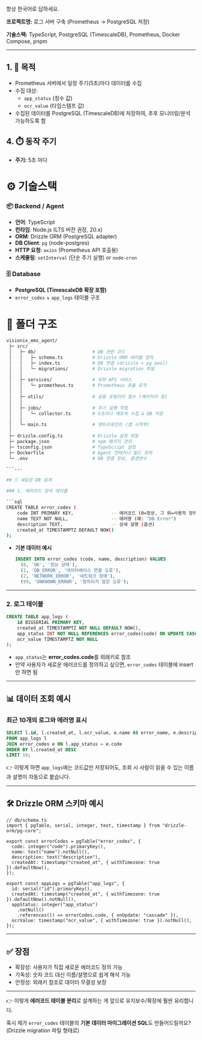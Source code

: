항상 한국어로 답하세요.

**프로젝트명:** 로그 서버 구축 (Prometheus → PostgreSQL 저장)

**기술스택:** TypeScript, PostgreSQL (TimescaleDB), Prometheus, Docker Compose, pnpm

---

## 1. 🎯 목적

- Prometheus 서버에서 일정 주기(5초)마다 데이터를 수집
- 수집 대상:
    - `app_status` (정수 값)
    - `ocr_value` (타임스탬프 값)
- 수집된 데이터를 PostgreSQL (TimescaleDB)에 저장하여, 추후 모니터링/분석 가능하도록 함

## 4. ⏱️ 동작 주기

- **주기:** 5초 마다

# ⚙️ 기술스택

### 📦 Backend / Agent

- **언어**: TypeScript
- **런타임**: Node.js (LTS 버전 권장, 20.x)
- **ORM**: Drizzle ORM (PostgreSQL adapter)
- **DB Client**: `pg` (node-postgres)
- **HTTP 요청**: `axios` (Prometheus API 호출용)
- **스케줄링**: `setInterval` (단순 주기 실행) or `node-cron`

### 🗄️ Database

- **PostgreSQL (TimescaleDB 확장 포함)**
- `error_codes` + `app_logs` 테이블 구조

# 📂 폴더 구조

```bash
visionix_ems_agent/
 ├─ src/
 │   ├─ db/                     # DB 관련 코드
 │   │   ├─ schema.ts           # Drizzle ORM 테이블 정의
 │   │   ├─ index.ts            # DB 연결 (drizzle + pg pool)
 │   │   └─ migrations/         # Drizzle migration 파일
 │   │
 │   ├─ services/               # 외부 API 서비스
 │   │   └─ prometheus.ts       # Prometheus 호출 로직
 │   │
 │   ├─ utils/                  # 공용 유틸리티 함수 (에러처리 등)
 │   │
 │   ├─ jobs/                   # 주기 실행 작업
 │   │   └─ collector.ts        # 5초마다 메트릭 수집 & DB 저장
 │   │
 │   └─ main.ts                 # 엔트리포인트 (앱 시작부)
 │
 ├─ drizzle.config.ts           # Drizzle 설정 파일
 ├─ package.json                # npm 패키지 관리
 ├─ tsconfig.json               # TypeScript 설정
 ├─ Dockerfile                  # Agent 컨테이너 빌드 정의
 └─ .env                        # DB 연결 정보, 환경변수

```---

## 🗄️ 새로운 DB 설계

### 1. 에러코드 정의 테이블

```sql
CREATE TABLE error_codes (
    code INT PRIMARY KEY,              -- 에러코드 (0=정상, 그 외=사용자 정의 코드)
    name TEXT NOT NULL,                -- 에러명 (예: "DB Error")
    description TEXT,                  -- 상세 설명 (옵션)
    created_at TIMESTAMPTZ DEFAULT NOW()
);

```

- **기본 데이터 예시**
    
    ```sql
    INSERT INTO error_codes (code, name, description) VALUES
      (0, 'OK', '정상 상태'),
      (1, 'DB_ERROR', '데이터베이스 연결 오류'),
      (2, 'NETWORK_ERROR', '네트워크 장애'),
      (99, 'UNKNOWN_ERROR', '정의되지 않은 오류');
    
    ```
    

---

### 2. 로그 테이블

```sql
CREATE TABLE app_logs (
    id BIGSERIAL PRIMARY KEY,
    created_at TIMESTAMPTZ NOT NULL DEFAULT NOW(),
    app_status INT NOT NULL REFERENCES error_codes(code) ON UPDATE CASCADE, -- 에러코드 참조
    ocr_value TIMESTAMPTZ NOT NULL
);

```

- `app_status`는 **error_codes.code**를 외래키로 참조
- 만약 사용자가 새로운 에러코드를 정의하고 싶으면, `error_codes` 테이블에 insert만 하면 됨

---

## 📊 데이터 조회 예시

### 최근 10개의 로그와 에러명 표시

```sql
SELECT l.id, l.created_at, l.ocr_value, e.name AS error_name, e.description
FROM app_logs l
JOIN error_codes e ON l.app_status = e.code
ORDER BY l.created_at DESC
LIMIT 10;

```

👉 이렇게 하면 `app_logs`에는 코드값만 저장되어도, 조회 시 사람이 읽을 수 있는 이름과 설명이 자동으로 붙습니다.

---

## 🛠️ Drizzle ORM 스키마 예시

```tsx
// db/schema.ts
import { pgTable, serial, integer, text, timestamp } from "drizzle-orm/pg-core";

export const errorCodes = pgTable("error_codes", {
  code: integer("code").primaryKey(),
  name: text("name").notNull(),
  description: text("description"),
  createdAt: timestamp("created_at", { withTimezone: true }).defaultNow(),
});

export const appLogs = pgTable("app_logs", {
  id: serial("id").primaryKey(),
  createdAt: timestamp("created_at", { withTimezone: true }).defaultNow().notNull(),
  appStatus: integer("app_status")
    .notNull()
    .references(() => errorCodes.code, { onUpdate: "cascade" }),
  ocrValue: timestamp("ocr_value", { withTimezone: true }).notNull(),
});

```

---

## ✅ 장점

- 확장성: 사용자가 직접 새로운 에러코드 정의 가능
- 가독성: 숫자 코드 대신 이름/설명으로 쉽게 해석 가능
- 안정성: 외래키 참조로 데이터 무결성 보장

---

👉 이렇게 **에러코드 테이블 분리**로 설계하는 게 앞으로 유지보수/확장에 훨씬 유리합니다.

혹시 제가 `error_codes` 테이블의 **기본 데이터 마이그레이션 SQL**도 만들어드릴까요? (Drizzle migration 파일 형태로)
